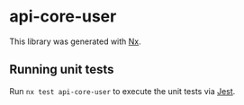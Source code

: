 # api-core-user

This library was generated with [Nx](https://nx.dev).

## Running unit tests

Run `nx test api-core-user` to execute the unit tests via [Jest](https://jestjs.io).
